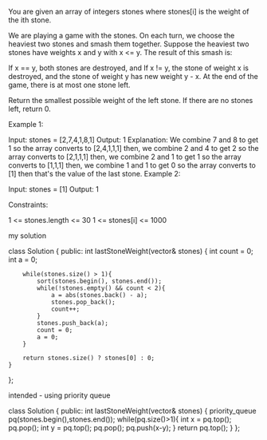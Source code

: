You are given an array of integers stones where stones[i] is the weight of the ith stone.

We are playing a game with the stones. On each turn, we choose the heaviest two stones and smash them together. Suppose the heaviest two stones have weights x and y with x <= y. The result of this smash is:

If x == y, both stones are destroyed, and
If x != y, the stone of weight x is destroyed, and the stone of weight y has new weight y - x.
At the end of the game, there is at most one stone left.

Return the smallest possible weight of the left stone. If there are no stones left, return 0.

 

Example 1:

Input: stones = [2,7,4,1,8,1]
Output: 1
Explanation: 
We combine 7 and 8 to get 1 so the array converts to [2,4,1,1,1] then,
we combine 2 and 4 to get 2 so the array converts to [2,1,1,1] then,
we combine 2 and 1 to get 1 so the array converts to [1,1,1] then,
we combine 1 and 1 to get 0 so the array converts to [1] then that's the value of the last stone.
Example 2:

Input: stones = [1]
Output: 1
 

Constraints:

1 <= stones.length <= 30
1 <= stones[i] <= 1000

my solution

class Solution {
public:
    int lastStoneWeight(vector<int>& stones) {
        int count = 0;
        int a = 0;
        
        while(stones.size() > 1){
            sort(stones.begin(), stones.end());
            while(!stones.empty() && count < 2){
                a = abs(stones.back() - a);
                stones.pop_back();
                count++;
            }
            stones.push_back(a);
            count = 0;
            a = 0;
        }
        
        return stones.size() ? stones[0] : 0;
    }
};

intended - using priority queue

class Solution {
public:
    int lastStoneWeight(vector<int>& stones) {
        priority_queue<int> pq(stones.begin(),stones.end());
        while(pq.size()>1){
            int x = pq.top();
            pq.pop();
            int y = pq.top();
            pq.pop();
            pq.push(x-y);
        }
        return pq.top();
    }
};